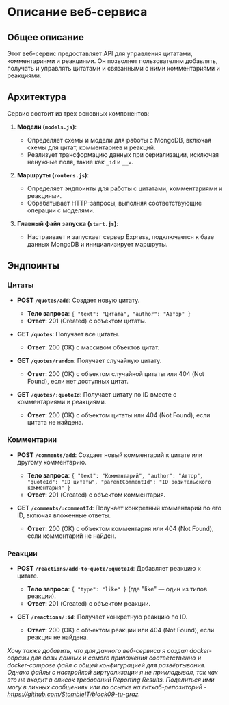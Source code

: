 # Описание веб-сервиса

## Общее описание

Этот веб-сервис предоставляет API для управления цитатами, комментариями и реакциями. Он позволяет пользователям добавлять, получать и управлять цитатами и связанными с ними комментариями и реакциями.

## Архитектура

Сервис состоит из трех основных компонентов:

1. **Модели (`models.js`)**:
    - Определяет схемы и модели для работы с MongoDB, включая схемы для цитат, комментариев и реакций.
    - Реализует трансформацию данных при сериализации, исключая ненужные поля, такие как `_id` и `__v`.

2. **Маршруты (`routers.js`)**:
    - Определяет эндпоинты для работы с цитатами, комментариями и реакциями.
    - Обрабатывает HTTP-запросы, выполняя соответствующие операции с моделями.

3. **Главный файл запуска (`start.js`)**:
    - Настраивает и запускает сервер Express, подключается к базе данных MongoDB и инициализирует маршруты.

## Эндпоинты

### Цитаты

- **POST `/quotes/add`**: Создает новую цитату.
    - **Тело запроса**: `{ "text": "Цитата", "author": "Автор" }`
    - **Ответ**: 201 (Created) с объектом цитаты.

- **GET `/quotes`**: Получает все цитаты.
    - **Ответ**: 200 (OK) с массивом объектов цитат.

- **GET `/quotes/random`**: Получает случайную цитату.
    - **Ответ**: 200 (OK) с объектом случайной цитаты или 404 (Not Found), если нет доступных цитат.

- **GET `/quotes/:quoteId`**: Получает цитату по ID вместе с комментариями и реакциями.
    - **Ответ**: 200 (OK) с объектом цитаты или 404 (Not Found), если цитата не найдена.

### Комментарии

- **POST `/comments/add`**: Создает новый комментарий к цитате или другому комментарию.
    - **Тело запроса**: `{ "text": "Комментарий", "author": "Автор", "quoteId": "ID цитаты", "parentCommentId": "ID родительского комментария" }`
    - **Ответ**: 201 (Created) с объектом комментария.

- **GET `/comments/:commentId`**: Получает конкретный комментарий по его ID, включая вложенные ответы.
    - **Ответ**: 200 (OK) с объектом комментария или 404 (Not Found), если комментарий не найден.

### Реакции

- **POST `/reactions/add-to-quote/:quoteId`**: Добавляет реакцию к цитате.
    - **Тело запроса**: `{ "type": "like" }` (где "like" — один из типов реакции).
    - **Ответ**: 201 (Created) с объектом реакции.

- **GET `/reactions/:id`**: Получает конкретную реакцию по ID.
    - **Ответ**: 200 (OK) с объектом реакции или 404 (Not Found), если реакция не найдена.

_Хочу также добавить, что для данного веб-сервиса я создал docker-образы для базы данных и самого приложения соответственно
и docker-compose файл с общей конфигурацией для развёртывания. Однако файлы с настройкой виртуализации я не прикладывал,
так как это не входит в список требований *Reporting Results*.
Поделиться ими могу в личных сообщениях или по ссылке на гитхаб-репозиторий - https://github.com/StombieIT/block09-tu-graz._
